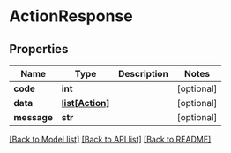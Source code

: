 # ActionResponse

## Properties
Name | Type | Description | Notes
------------ | ------------- | ------------- | -------------
**code** | **int** |  | [optional] 
**data** | [**list[Action]**](Action.md) |  | [optional] 
**message** | **str** |  | [optional] 

[[Back to Model list]](../README.md#documentation-for-models) [[Back to API list]](../README.md#documentation-for-api-endpoints) [[Back to README]](../README.md)


